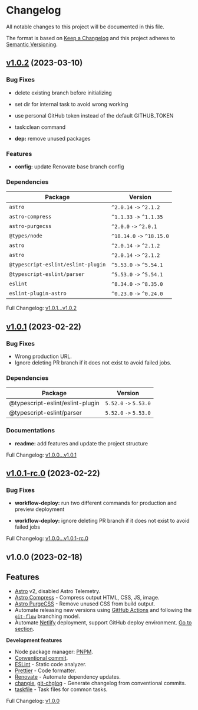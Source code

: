 # Changelog

All notable changes to this project will be documented in this file.

The format is based on [Keep a Changelog](http://keepachangelog.com/en/1.0.0/) and this project adheres to [Semantic Versioning](http://semver.org).

## [v1.0.2](https://github.com/ansidev/astro-basic-template/compare/v1.0.1...v1.0.2) (2023-03-10)

### Bug Fixes

- delete existing branch before initializing

- set dir for internal task to avoid wrong working

- use personal GitHub token instead of the default GITHUB_TOKEN

- task:clean command

- **dep:** remove unused packages

### Features

- **config:** update Renovate base branch config

### Dependencies

| Package                            | Version                    |
| ---------------------------------- | -------------------------- |
| `astro`                            | `^2.0.14` `->` `^2.1.2`    |
| `astro-compress`                   | `^1.1.33` `->` `^1.1.35`   |
| `astro-purgecss`                   | `^2.0.0` `->` `^2.0.1`     |
| `@types/node`                      | `^18.14.0` `->` `^18.15.0` |
| `astro`                            | `^2.0.14` `->` `^2.1.2`    |
| `astro`                            | `^2.0.14` `->` `^2.1.2`    |
| `@typescript-eslint/eslint-plugin` | `^5.53.0` `->` `^5.54.1`   |
| `@typescript-eslint/parser`        | `^5.53.0` `->` `^5.54.1`   |
| `eslint`                           | `^8.34.0` `->` `^8.35.0`   |
| `eslint-plugin-astro`              | `^0.23.0` `->` `^0.24.0`   |

Full Changelog: [v1.0.1...v1.0.2](https://github.com/ansidev/astro-basic-template/compare/v1.0.1...v1.0.2)

## [v1.0.1](https://github.com/ansidev/astro-basic-template/compare/v1.0.1-rc.0...v1.0.1) (2023-02-22)

### Bug Fixes

- Wrong production URL.
- Ignore deleting PR branch if it does not exist to avoid failed jobs.

### Dependencies

| Package                          | Version                |
| -------------------------------- | ---------------------- |
| @typescript-eslint/eslint-plugin | `5.52.0` `->` `5.53.0` |
| @typescript-eslint/parser        | `5.52.0` `->` `5.53.0` |

### Documentations

- **readme:** add features and update the project structure

Full Changelog: [v1.0.0...v1.0.1](https://github.com/ansidev/astro-basic-template/compare/v1.0.0...v1.0.1)

## [v1.0.1-rc.0](https://github.com/ansidev/astro-basic-template/compare/v1.0.0...v1.0.1-rc.0) (2023-02-22)

### Bug Fixes

- **workflow-deploy:** run two different commands for production and preview deployment

- **workflow-deploy:** ignore deleting PR branch if it does not exist to avoid failed jobs

Full Changelog: [v1.0.0...v1.0.1-rc.0](https://github.com/ansidev/astro-basic-template/compare/v1.0.0...v1.0.1-rc.0)

## v1.0.0 (2023-02-18)

## Features

- [Astro](https://astro.build) v2, disabled Astro Telemetry.
- [Astro Compress](https://github.com/astro-community/astro-compress) - Compress output HTML, CSS, JS, image.
- [Astro PurgeCSS](https://github.com/codiume/orbit/tree/main/packages/astro-purgecss) - Remove unused CSS from build output.
- Automate releasing new versions using [GitHub Actions](https://github.com/features/actions) and following the [`git-flow`](https://nvie.com/posts/a-successful-git-branching-model/) branching model.
- Automate [Netlify](https://netlify.com/) deployment, support GitHub deploy environment. [Go to section](#github-deploy-environment).

**Development features**

- Node package manager: [PNPM](https://pnpm.io/).
- [Conventional commit](https://conventionalcommits.org/).
- [ESLint](https://eslint.org) - Static code analyzer.
- [Prettier](https://prettier.io) - Code formatter.
- [Renovate](https://www.mend.io/free-developer-tools/renovate/) - Automate dependency updates.
- [changie](https://changie.dev), [git-chglog](https://github.com/git-chglog/git-chglog) - Generate changelog from conventional commits.
- [taskfile](https://github.com/ansidev/taskfile) - Task files for common tasks.

Full Changelog: [v1.0.0](https://github.com/ansidev/astro-basic-template/commits/v1.0.0)
